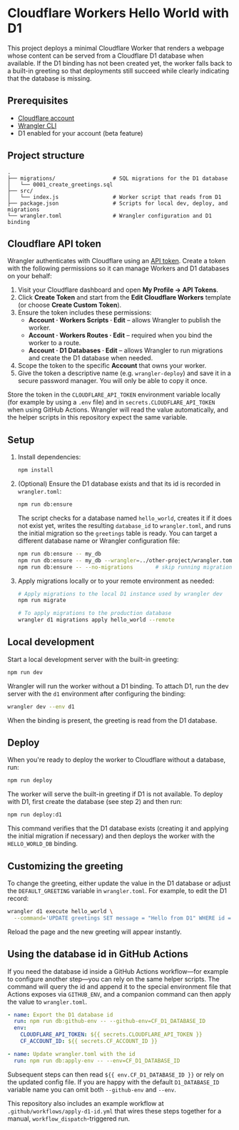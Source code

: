 # Cloudflare Workers Hello World with D1

This project deploys a minimal Cloudflare Worker that renders a webpage whose
content can be served from a Cloudflare D1 database when available. If the D1
binding has not been created yet, the worker falls back to a built-in greeting
so that deployments still succeed while clearly indicating that the database is
missing.

## Prerequisites

- [Cloudflare account](https://dash.cloudflare.com/)
- [Wrangler CLI](https://developers.cloudflare.com/workers/wrangler/install-and-update/)
- D1 enabled for your account (beta feature)

## Project structure

```
.
├── migrations/                  # SQL migrations for the D1 database
│   └── 0001_create_greetings.sql
├── src/
│   └── index.js                 # Worker script that reads from D1
├── package.json                 # Scripts for local dev, deploy, and migrations
└── wrangler.toml                # Wrangler configuration and D1 binding
```

## Cloudflare API token

Wrangler authenticates with Cloudflare using an [API token](https://dash.cloudflare.com/profile/api-tokens).
Create a token with the following permissions so it can manage Workers and
D1 databases on your behalf:

1. Visit your Cloudflare dashboard and open **My Profile → API Tokens**.
2. Click **Create Token** and start from the **Edit Cloudflare Workers**
   template (or choose **Create Custom Token**).
3. Ensure the token includes these permissions:
   - **Account · Workers Scripts · Edit** – allows Wrangler to publish the worker.
   - **Account · Workers Routes · Edit** – required when you bind the worker to a route.
   - **Account · D1 Databases · Edit** – allows Wrangler to run migrations and
     create the D1 database when needed.
4. Scope the token to the specific **Account** that owns your worker.
5. Give the token a descriptive name (e.g. `wrangler-deploy`) and save it in a
   secure password manager. You will only be able to copy it once.

Store the token in the `CLOUDFLARE_API_TOKEN` environment variable locally (for
example by using a `.env` file) and in `secrets.CLOUDFLARE_API_TOKEN` when using
GitHub Actions. Wrangler will read the value automatically, and the helper
scripts in this repository expect the same variable.

## Setup

1. Install dependencies:

   ```bash
   npm install
   ```

2. (Optional) Ensure the D1 database exists and that its id is recorded in
   `wrangler.toml`:

   ```bash
   npm run db:ensure
   ```

   The script checks for a database named `hello_world`, creates it if it does
   not exist yet, writes the resulting `database_id` to `wrangler.toml`, and runs
   the initial migration so the `greetings` table is ready. You can target a
   different database name or Wrangler configuration file:

   ```bash
   npm run db:ensure -- my_db
   npm run db:ensure -- my_db --wrangler=../other-project/wrangler.toml
   npm run db:ensure -- --no-migrations       # skip running migrations after creation
   ```

3. Apply migrations locally or to your remote environment as needed:

   ```bash
   # Apply migrations to the local D1 instance used by wrangler dev
   npm run migrate

   # To apply migrations to the production database
   wrangler d1 migrations apply hello_world --remote
   ```

## Local development

Start a local development server with the built-in greeting:

```bash
npm run dev
```

Wrangler will run the worker without a D1 binding. To attach D1, run the dev
server with the `d1` environment after configuring the binding:

```bash
wrangler dev --env d1
```

When the binding is present, the greeting is read from the D1 database.

## Deploy

When you're ready to deploy the worker to Cloudflare without a database, run:

```bash
npm run deploy
```

The worker will serve the built-in greeting if D1 is not available. To deploy
with D1, first create the database (see step 2) and then run:

```bash
npm run deploy:d1
```

This command verifies that the D1 database exists (creating it and applying the
initial migration if necessary) and then deploys the worker with the
`HELLO_WORLD_DB` binding.

## Customizing the greeting

To change the greeting, either update the value in the D1 database or adjust the
`DEFAULT_GREETING` variable in `wrangler.toml`. For example, to edit the D1
record:

```bash
wrangler d1 execute hello_world \
  --command='UPDATE greetings SET message = "Hello from D1" WHERE id = 1;'
```

Reload the page and the new greeting will appear instantly.

## Using the database id in GitHub Actions

If you need the database id inside a GitHub Actions workflow—for example to
configure another step—you can rely on the same helper scripts. The command will
query the id and append it to the special environment file that Actions exposes
via `GITHUB_ENV`, and a companion command can then apply the value to
`wrangler.toml`.

```yaml
- name: Export the D1 database id
  run: npm run db:github-env -- --github-env=CF_D1_DATABASE_ID
  env:
    CLOUDFLARE_API_TOKEN: ${{ secrets.CLOUDFLARE_API_TOKEN }}
    CF_ACCOUNT_ID: ${{ secrets.CF_ACCOUNT_ID }}

- name: Update wrangler.toml with the id
  run: npm run db:apply-env -- --env=CF_D1_DATABASE_ID
```

Subsequent steps can then read `${{ env.CF_D1_DATABASE_ID }}` or rely on the
updated config file. If you are happy with the default `D1_DATABASE_ID` variable
name you can omit both `--github-env` and `--env`.

This repository also includes an example workflow at
`.github/workflows/apply-d1-id.yml` that wires these steps together for a
manual, `workflow_dispatch`-triggered run.
